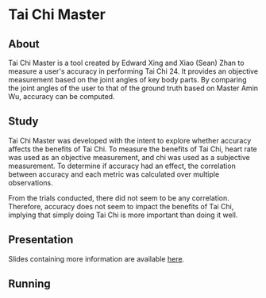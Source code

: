 # Tai Chi Master

## About

Tai Chi Master is a tool created by Edward Xing and Xiao (Sean) Zhan to measure a user's accuracy in performing Tai Chi 24. It provides an objective measurement based on the joint angles of key body parts. By comparing the joint angles of the user to that of the ground truth based on Master Amin Wu, accuracy can be computed.

## Study

Tai Chi Master was developed with the intent to explore whether accuracy affects the benefits of Tai Chi. To measure the benefits of Tai Chi, heart rate was used as an objective measurement, and chi was used as a subjective measurement. To determine if accuracy had an effect, the correlation between accuracy and each metric was calculated over multiple observations. 

From the trials conducted, there did not seem to be any correlation. Therefore, accuracy does not seem to impact the benefits of Tai Chi, implying that simply doing Tai Chi is more important than doing it well.

## Presentation
Slides containing more information are available [here](https://docs.google.com/presentation/d/17qAxEklpiHCAzNIXFjC4eY1SAIED22zMmu4B1uLttX8/edit?usp=sharing).

## Running
